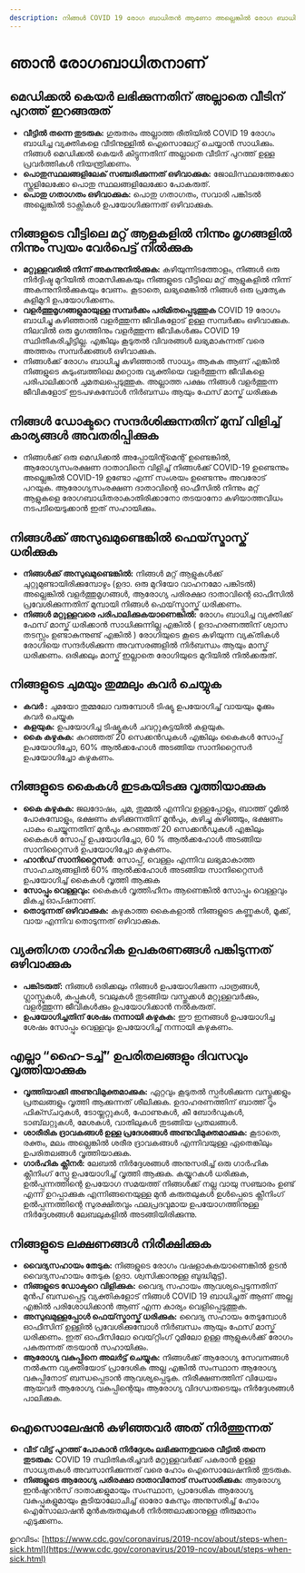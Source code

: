 ```yaml
---
description: നിങ്ങൾ COVID 19 രോഗ ബാധിതൻ ആണോ അല്ലെങ്കിൽ രോഗ ബാധിതൻ ആണ് എന്ന് സംശയിക്കുന്നുണ്ട് എങ്കിൽ മറ്റുള്ളവർക്ക് പകരുന്നത് ഒഴിവാക്കാൻ താഴെ പറയുന്ന നിർദ്ദേശങ്ങൾ സ്വീകരിക്കുക.
---
```


# ഞാൻ രോഗബാധിതനാണ്

## മെഡിക്കൽ കെയർ ലഭിക്കുന്നതിന് അല്ലാതെ വീടിന് പുറത്ത് ഇറങ്ങരുത്

* **വീട്ടിൽ തന്നെ തുടരുക:** ഗുരുതരം അല്ലാത്ത രീതിയിൽ COVID 19 രോഗം ബാധിച്ച വ്യക്തികളെ വീടിനുള്ളിൽ ഐസൊലേറ്റ് ചെയ്യാൻ സാധിക്കും. നിങ്ങൾ മെഡിക്കൽ കെയർ കിട്ടുന്നതിന് അല്ലാതെ വീടിന് പുറത്ത് ഉള്ള പ്രവർത്തികൾ നിയന്ത്രിക്കണം.
*  **പൊതുസ്ഥലങ്ങളിലേക് സഞ്ചരിക്കുന്നത് ഒഴിവാക്കുക:** ജോലിസ്ഥലത്തേക്കോ സ്കൂളിലേക്കോ പൊതു സ്ഥലങ്ങളിലേക്കോ പോകരുത്.
* **പൊതു ഗതാഗതം ഒഴിവാക്കുക:** പൊതു ഗതാഗതം, സവാരി പങ്കിടൽ അല്ലെങ്കിൽ ടാക്സികൾ ഉപയോഗിക്കുന്നത് ഒഴിവാക്കുക.

## നിങ്ങളുടെ വീട്ടിലെ മറ്റ് ആളുകളിൽ നിന്നും മൃഗങ്ങളിൽ നിന്നും സ്വയം വേർപെട്ട് നിൽക്കുക

* **മറ്റുള്ളവരിൽ നിന്ന് അകന്നുനിൽക്കുക:** കഴിയുന്നിടത്തോളം, നിങ്ങൾ ഒരു നിർദ്ദിഷ്ട മുറിയിൽ താമസിക്കുകയും നിങ്ങളുടെ വീട്ടിലെ മറ്റ് ആളുകളിൽ നിന്ന് അകന്നുനിൽക്കുകയും വേണം. കൂടാതെ, ലഭ്യമെങ്കിൽ നിങ്ങൾ ഒരു പ്രത്യേക കുളിമുറി ഉപയോഗിക്കണം.
* **വളർത്തുമൃഗങ്ങളുമായുള്ള സമ്പർക്കം പരിമിതപ്പെടുത്തുക** COVID 19 രോഗം ബാധിച്ചു കഴിഞ്ഞാൽ വളർത്തുന്ന ജീവികളോട് ഉള്ള സമ്പർക്കം ഒഴിവാക്കുക. നിലവിൽ ഒരു മൃഗത്തിനും വളർത്തുന്ന ജീവികൾക്കും COVID 19 സ്ഥിതീകരിച്ചിട്ടില്ല. എങ്കിലും കൂടുതൽ വിവരങ്ങൾ ലഭ്യമാകുന്നത് വരെ അത്തരം സമ്പർക്കങ്ങൾ ഒഴിവാക്കുക.
* നിങ്ങൾക്ക് രോഗം ബാധിച്ചു കഴിഞ്ഞാൽ സാധ്യം ആകുക ആണ് എങ്കിൽ നിങ്ങളുടെ കുടുംബത്തിലെ മറ്റൊരു വ്യക്തിയെ വളർത്തുന്ന ജീവികളെ പരിപാലിക്കാൻ ചുമതലപ്പെടുത്തുക. അല്ലാത്ത പക്ഷം നിങ്ങൾ വളർത്തുന്ന ജീവികളോട് ഇടപഴകുമ്പോൾ നിർബന്ധം ആയും ഫേസ് മാസ്ക് ധരിക്കുക

## നിങ്ങൾ ഡോക്ടറെ സന്ദർശിക്കുന്നതിന് മുമ്പ് വിളിച്ച് കാര്യങ്ങൾ അവതരിപ്പിക്കുക

* നിങ്ങൾക്ക് ഒരു മെഡിക്കൽ അപ്പോയിന്റ്മെന്റ് ഉണ്ടെങ്കിൽ, ആരോഗ്യസംരക്ഷണ ദാതാവിനെ വിളിച്ച് നിങ്ങൾക്ക് COVID-19 ഉണ്ടെന്നും അല്ലെങ്കിൽ COVID-19 ഉണ്ടോ എന്ന് സംശയം ഉണ്ടെന്നും അവരോട് പറയുക. ആരോഗ്യസംരക്ഷണ ദാതാവിന്റെ ഓഫീസിൽ നിന്നും മറ്റ് ആളുകളെ രോഗബാധിതരാകാതിരിക്കാനോ തടയാനോ കഴിയാത്തവിധം നടപടിയെടുക്കാൻ ഇത് സഹായിക്കും.

## നിങ്ങൾക്ക് അസുഖമുണ്ടെങ്കിൽ ഫെയ്‌സ്മാസ്ക് ധരിക്കുക
* **നിങ്ങൾക്ക് അസുഖമുണ്ടെങ്കിൽ:** നിങ്ങൾ മറ്റ് ആളുകൾക്ക് ചുറ്റുമുണ്ടായിരിക്കുമ്പോഴും (ഉദാ. ഒരു മുറിയോ വാഹനമോ പങ്കിടൽ) അല്ലെങ്കിൽ വളർത്തുമൃഗങ്ങൾ, ആരോഗ്യ പരിരക്ഷാ ദാതാവിന്റെ ഓഫീസിൽ പ്രവേശിക്കുന്നതിന് മുമ്പായി നിങ്ങൾ ഫെയ്‌സ്മാസ്ക് ധരിക്കണം.
* **നിങ്ങൾ മറ്റുള്ളവരെ പരിപാലിക്കുകയാണെങ്കിൽ:** രോഗം ബാധിച്ച വ്യക്തിക്ക് ഫേസ് മാസ്ക് ധരിക്കാൻ സാധിക്കുന്നില്ല എങ്കിൽ ( ഉദാഹരണത്തിന് ശ്വാസ തടസ്സം ഉണ്ടാകുന്നുണ്ട് എങ്കിൽ ) രോഗിയുടെ കൂടെ കഴിയുന്ന വ്യക്‌തികൾ രോഗിയെ സന്ദർശിക്കുന്ന അവസരങ്ങളിൽ നിർബന്ധം ആയും മാസ്ക് ധരിക്കണം. ഒരിക്കലും മാസ്ക് ഇല്ലാതെ രോഗിയുടെ മുറിയിൽ നിൽക്കരുത്.

## നിങ്ങളുടെ ചുമയും തുമ്മലും കവർ ചെയ്യുക

* **കവർ :** ചുമയോ തുമ്മലോ വരുമ്പോൾ ടിഷ്യു ഉപയോഗിച്ച് വായയും മൂക്കും കവർ ചെയ്യുക
* **കളയുക:** ഉപയോഗിച്ച ടിഷ്യൂകൾ ചവറ്റുകുട്ടയിൽ കളയുക.
* **കൈ കഴുകുക:** കുറഞ്ഞത് 20 സെക്കൻഡുകൾ എങ്കിലും കൈകൾ സോപ്പ് ഉപയോഗിച്ചോ, 60% ആൽക്കഹോൾ അടങ്ങിയ സാനിറ്റൈസർ ഉപയോഗിച്ചോ കഴുകണം.

## നിങ്ങളുടെ കൈകൾ ഇടകയിടക്കു വൃത്തിയാക്കുക

* **കൈ കഴുകുക:** ജലദോഷം, ചുമ, തുമ്മൽ എന്നിവ ഉള്ളപ്പോളും, ബാത്ത് റൂമിൽ പോകുമ്പോളും, ഭക്ഷണം കഴിക്കുന്നതിന് മുൻപും, കഴിച്ചു കഴിഞ്ഞും, ഭക്ഷണം പാകം ചെയ്യുന്നതിന് മുൻപും കുറഞ്ഞത് 20 സെക്കൻഡുകൾ എങ്കിലും കൈകൾ സോപ്പ് ഉപയോഗിച്ചോ, 60 % ആൽക്കഹോൾ അടങ്ങിയ സാനിറ്റൈസർ ഉപയോഗിച്ചോ കഴുകണം.
* **ഹാൻഡ് സാനിറ്റൈസർ**: സോപ്പ്, വെള്ളം എന്നിവ ലഭ്യമാകാത്ത സാഹചര്യങ്ങളിൽ 60% ആൽക്കഹോൾ അടങ്ങിയ സാനിറ്റൈസർ ഉപയോഗിച്ച് കൈകൾ വൃത്തി ആക്കുക
* **സോപ്പും വെള്ളവും:** കൈകൾ വൃത്തിഹീനം ആണെങ്കിൽ സോപ്പും വെള്ളവും മികച്ച ഓപ്ഷനാണ്.
* **തൊടുന്നത് ഒഴിവാക്കുക:** കഴുകാത്ത കൈകളാൽ നിങ്ങളുടെ കണ്ണുകൾ, മൂക്ക്, വായ എന്നിവ തൊടുന്നത് ഒഴിവാക്കുക.

## വ്യക്തിഗത ഗാർഹിക ഉപകരണങ്ങൾ പങ്കിടുന്നത് ഒഴിവാക്കുക

* **പങ്കിടരുത്:** നിങ്ങൾ ഒരിക്കലും നിങ്ങൾ ഉപയോഗിക്കുന്ന പാത്രങ്ങൾ, ഗ്ലാസ്സുകൾ, കപ്പുകൾ, ടവലുകൾ തുടങ്ങിയ വസ്തുക്കൾ മറ്റുള്ളവർക്കും, വളർത്തുന്ന ജീവികൾക്കും ഉപയോഗിക്കാൻ നൽകരുത്.
* **ഉപയോഗിച്ചതിന് ശേഷം നന്നായി കഴുകുക:** ഈ ഇനങ്ങൾ ഉപയോഗിച്ച ശേഷം സോപ്പും വെള്ളവും ഉപയോഗിച്ച് നന്നായി കഴുകണം.

## എല്ലാ “ഹൈ-ടച്ച്” ഉപരിതലങ്ങളും ദിവസവും വൃത്തിയാക്കുക

* **വൃത്തിയാക്കി അണുവിമുക്തമാക്കുക:** ഏറ്റവും കൂടുതൽ സ്പർശിക്കുന്ന വസ്തുക്കളും പ്രതലങ്ങളും വൃത്തി ആക്കുന്നത് ശീലിക്കുക. ഉദാഹരണത്തിന് ബാത്ത് റൂം ഫിക്സ്ചറുകൾ, ടോയ്ലറ്റുകൾ, ഫോണുകൾ, കീ ബോർഡുകൾ, ടാബ്‌ലറ്റുകൾ, മേശകൾ, വാതിലുകൾ തുടങ്ങിയ പ്രതലങ്ങൾ.
* **ശാരീരിക ദ്രാവകങ്ങൾ ഉള്ള പ്രദേശങ്ങൾ അണുവിമുക്തമാക്കുക:** കൂടാതെ, രക്തം, മലം അല്ലെങ്കിൽ ശരീര ദ്രാവകങ്ങൾ എന്നിവയുള്ള ഏതെങ്കിലും ഉപരിതലങ്ങൾ വൃത്തിയാക്കുക.
* **ഗാർഹിക ക്ലീനർ:** ലേബൽ നിർദ്ദേശങ്ങൾ അനുസരിച്ച് ഒരു ഗാർഹിക ക്ലീനിംഗ് സ്പ്രേ ഉപയോഗിച്ച് വൃത്തി ആക്കുക. കയ്യുറകൾ ധരിക്കുക, ഉൽപ്പന്നത്തിന്റെ ഉപയോഗ സമയത്ത് നിങ്ങൾക്ക് നല്ല വായു സഞ്ചാരം ഉണ്ട് എന്ന് ഉറപ്പാക്കുക എന്നിങ്ങനെയുള്ള മുൻ കരുതലുകൾ ഉൾപ്പെടെ ക്ലീനിംഗ് ഉൽപ്പന്നത്തിന്റെ സുരക്ഷിതവും ഫലപ്രദവുമായ ഉപയോഗത്തിനുള്ള നിർദ്ദേശങ്ങൾ ലേബലുകളിൽ അടങ്ങിയിരിക്കുന്നു.

## നിങ്ങളുടെ ലക്ഷണങ്ങൾ നിരീക്ഷിക്കുക

* **വൈദ്യസഹായം തേടുക:** നിങ്ങളുടെ രോഗം വഷളാകുകയാണെങ്കിൽ ഉടൻ വൈദ്യസഹായം തേടുക \(ഉദാ. ശ്വസിക്കാനുള്ള ബുദ്ധിമുട്ട്\).
* **നിങ്ങളുടെ ഡോക്ടറെ വിളിക്കുക:** വൈദ്യ സഹായം ആവശ്യപ്പെടുന്നതിന് മുൻപ് ബന്ധപ്പെട്ട വ്യക്തികളോട് നിങ്ങൾ COVID 19 ബാധിച്ചത് ആണ് അല്ല എങ്കിൽ പരിശോധിക്കാൻ ആണ് എന്ന കാര്യം വെളിപ്പെടുത്തുക.
* **അസുഖമുള്ളപ്പോൾ ഫെയ്‌സ്മാസ്ക് ധരിക്കുക:** വൈദ്യ സഹായം തേടുമ്പോൾ ഓഫീസിന് ഉള്ളിൽ പ്രവേശിക്കുമ്പോൾ നിർബന്ധം ആയും ഫേസ് മാസ്ക് ധരിക്കണം. ഇത് ഓഫീസിലോ വെയ്റ്റിംഗ് റൂമിലോ ഉള്ള ആളുകൾക്ക് രോഗം പകരുന്നത് തടയാൻ സഹായിക്കും.
* **ആരോഗ്യ വകുപ്പിനെ അലർട്ട് ചെയ്യുക:** നിങ്ങൾക്ക് ആരോഗ്യ സേവനങ്ങൾ നൽകുന്ന വ്യക്തിയോട് പ്രാദേശിക അല്ല എങ്കിൽ സംസ്ഥാന ആരോഗ്യ വകുപ്പിനോട് ബന്ധപ്പെടാൻ ആവശ്യപ്പെടുക. നിരീക്ഷണത്തിന് വിധേയം ആയവർ ആരോഗ്യ വകുപ്പിന്റെയും ആരോഗ്യ വിദഗ്ധരുടെയും നിർദ്ദേശങ്ങൾ പാലിക്കുക.

## ഐസൊലേഷൻ കഴിഞ്ഞവർ അത് നിർത്തുന്നത്

* **വീട് വിട്ട് പുറത്ത് പോകാൻ നിർദ്ദേശം ലഭിക്കുന്നതുവരെ വീട്ടിൽ തന്നെ തുടരുക:** COVID 19 സ്ഥിതികരിച്ചവർ  മറ്റുള്ളവർക്ക് പകരാൻ ഉള്ള സാധ്യതകൾ അവസാനിക്കുന്നത് വരെ ഹോം ഐസൊലേഷനിൽ തുടരുക.
* **നിങ്ങളുടെ ആരോഗ്യ പരിരക്ഷാ ദാതാവിനോട് സംസാരിക്കുക:** ആരോഗ്യ ഇൻഷുറൻസ് ദാതാക്കളുമായും സംസ്ഥാന, പ്രാദേശിക ആരോഗ്യ വകുപ്പുകളുമായും കൂടിയാലോചിച്ച് ഓരോ കേസും അനുസരിച്ച് ഹോം ഐസോലാഷൻ മുൻകരുതലുകൾ നിർത്തലാക്കാനുള്ള തീരുമാനം എടുക്കണം.

ഉറവിടം: [https://www.cdc.gov/coronavirus/2019-ncov/about/steps-when-sick.html](https://www.cdc.gov/coronavirus/2019-ncov/about/steps-when-sick.html)

